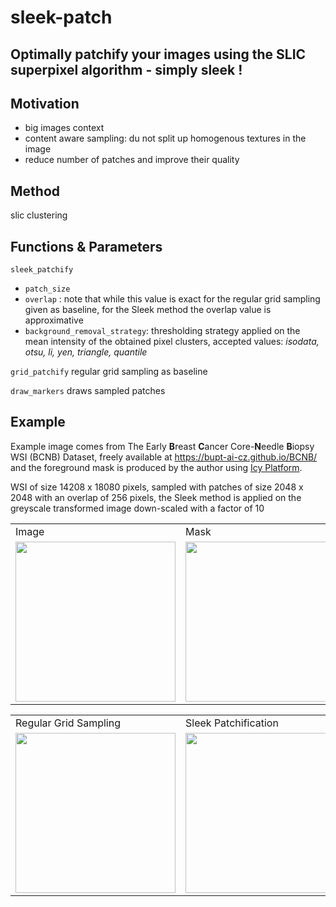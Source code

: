 # sleek-patch
## Optimally patchify your images using the SLIC superpixel algorithm - simply sleek !

## Motivation
- big images context
- content aware sampling: du not split up homogenous textures in the image
- reduce number of patches and improve their quality

## Method

slic clustering 

## Functions & Parameters
`sleek_patchify`
- `patch_size`
- `overlap` : note that while this value is exact for the regular grid sampling given as baseline, for the Sleek method the overlap value is approximative
- `background_removal_strategy`: thresholding strategy applied on the mean intensity of the obtained pixel clusters, accepted values: *isodata, otsu, li, yen, triangle, quantile*

`grid_patchify` regular grid sampling as baseline

`draw_markers` draws sampled patches

## Example

Example image comes from The Early **B**reast **C**ancer Core-**N**eedle **B**iopsy WSI (BCNB) Dataset, freely available at <https://bupt-ai-cz.github.io/BCNB/> and the foreground mask is produced by the author using [Icy Platform](https://icy.bioimageanalysis.org/).

WSI of size 14208 x 18080 pixels, sampled with patches of size 2048 x 2048 with an overlap of 256 pixels, the Sleek method is applied on the greyscale transformed image down-scaled with a factor of 10  

<table>
  <tr>
        <td>Image</td>
        <td>Mask</td>
  </tr>
  <tr>
        <td><img src="demo/280.jpg" width="256" /></td>
        <td><img src="demo/280_mask.jpg" width="256" /></td> 
  </tr>
 </table>

<table>
  <tr>
        <td>Regular Grid Sampling</td>
        <td>Sleek Patchification</td>
        <td>Masked Sleek Patchification</td>
  </tr>
  <tr>
        <td><img src="demo/280_regular_grid_markers.jpg" width="256" /></td>
        <td><img src="demo/280_sleek_markers.jpg" width="256" /></td>
        <td><img src="demo/280_masked_sleek_markers.jpg" width="256" /></td>
  </tr>
 </table>
